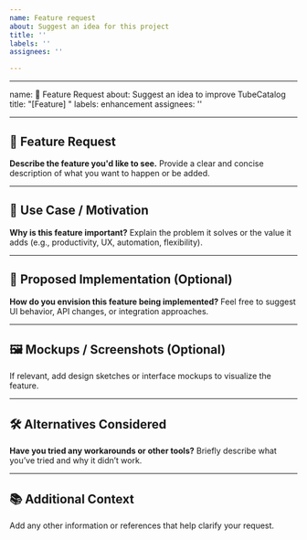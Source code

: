 ```yaml
---
name: Feature request
about: Suggest an idea for this project
title: ''
labels: ''
assignees: ''

---
```


---

name: 🚀 Feature Request
about: Suggest an idea to improve TubeCatalog
title: "\[Feature] <brief title for your feature>"
labels: enhancement
assignees: ''

---

## 🚀 Feature Request

**Describe the feature you'd like to see.**
Provide a clear and concise description of what you want to happen or be added.

---

## 🎯 Use Case / Motivation

**Why is this feature important?**
Explain the problem it solves or the value it adds (e.g., productivity, UX, automation, flexibility).

---

## 🧩 Proposed Implementation (Optional)

**How do you envision this feature being implemented?**
Feel free to suggest UI behavior, API changes, or integration approaches.

---

## 🖼️ Mockups / Screenshots (Optional)

If relevant, add design sketches or interface mockups to visualize the feature.

---

## 🛠️ Alternatives Considered

**Have you tried any workarounds or other tools?**
Briefly describe what you’ve tried and why it didn’t work.

---

## 📚 Additional Context

Add any other information or references that help clarify your request.
